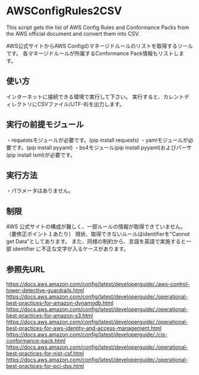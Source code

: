 # AWSConfigRules2CSV
This script gets the list of AWS Config Rules and Conformance Packs from the AWS official document and convert them into CSV.

AWS公式サイトからAWS Configのマネージドルールのリストを取得するツールです。
各マネージドルールが所属するConformance Pack情報もリストします。

## 使い方
インターネットに接続できる環境で実行して下さい。
実行すると、カレントディレクトリにCSVファイル(UTF-8)を出力します。

## 実行の前提モジュール
・requestsモジュールが必要です。(pip install requests)
・yamlモジュールが必要です。(pip install pyyaml)
・bs4モジュール(pip install pyyaml)およびパーサ(pip install lxml)が必要です。

## 実行方法
・パラメータはありません。

## 制限
AWS 公式サイトの構成が難しく、一部ルールの情報が取得できていません。（要修正ポイント１あたり）
現状、取得できないルールはidentifierを"Cannot get Data"としてあります。
また、同様の制約から、言語を英語で実施すると一部 identifier に不正な文字が入るケースがあります。

## 参照先URL
https://docs.aws.amazon.com/config/latest/developerguide/./aws-control-tower-detective-guardrails.html
https://docs.aws.amazon.com/config/latest/developerguide/./operational-best-practices-for-amazon-dynamodb.html
https://docs.aws.amazon.com/config/latest/developerguide/./operational-best-practices-for-amazon-s3.html
https://docs.aws.amazon.com/config/latest/developerguide/./operational-best-practices-for-aws-identity-and-access-management.html
https://docs.aws.amazon.com/config/latest/developerguide/./cis-conformance-pack.html
https://docs.aws.amazon.com/config/latest/developerguide/./operational-best-practices-for-nist-csf.html
https://docs.aws.amazon.com/config/latest/developerguide/./operational-best-practices-for-pci-dss.html

